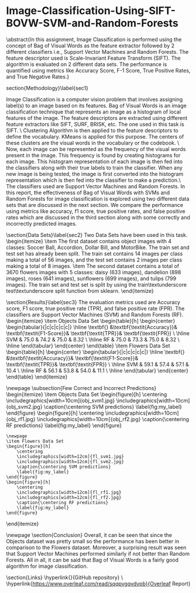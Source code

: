 # Image-Classification-Using-SIFT-BOVW-SVM-and-Random-Forests

\abstract{In this assignment, Image Classification is performed using the concept of Bag of Visual Words as the feature extractor followed by 2 different classifiers i.e., Support Vector Machines and Random Forests. The feature descriptor used is Scale-Invariant Feature Transform (SIFT). The algorithm is evaluated on 2 different data sets. The performance is quantified using metrics like Accuracy Score, F-1 Score, True Positive Rates, and True Negative Rates.}

section{Methodology}\label{sec1}

Image Classification is a computer vision problem that involves assigning label(s) to an image based on its features. Bag of Visual Words is an image classification technique that represents an image as a histogram of local features of the image. The feature descriptors are extracted using different feature extractors like SIFT, SURF, BRISK, etc. The one used in this task is SIFT. \\
Clustering Algorithm is then applied to the feature descriptors to define the vocabulary. KMeans is applied for this purpose. The centers of these clusters are the visual words in the vocabulary or the codebook. \\
Now, each image can be represented as the frequency of the visual words present in the image. This frequency is found by creating histograms for each image. This histogram representation of each image is then fed into the classifiers along with their true labels to train the classifier. When any new image is being tested, the image is first converted into the histogram representation which is then fed into the classifier to make a prediction.\\
The classifiers used are Support Vector Machines and Random Forests. In this report, the effectiveness of Bag of Visual Words with SVMs and Random Forests for image classification is explored using two different data sets that are discussed in the next section. We compare the performance using metrics like accuracy, f1 score, true positive rates, and false positive rates which are discussed in the third section along with some correctly and incorrectly predicted images.


\section{Data Sets}\label{sec2}
Two Data Sets have been used in this task. 
\begin{itemize}
    \item The first dataset contains object images with 4 classes: Soccer Ball, Accordion, Dollar Bill, and MotorBike. The train set and test set has already been split. The train set contains 14 images per class making a total of 56 images, and the test set contains 2 images per class making a total of 8 images.
    \item The second dataset contains a total of 3670 flowers images with 5 classes: daisy (633 images), dandelion (898 images), roses (641 images), sunflowers (699 images), and tulips (799 images). The train set and test set is split by using the train\textunderscore test\textunderscore split function from sklearn.
\end{itemize} 

\section{Results}\label{sec3}
The evaluation metrics used are Accuracy score, F1 score, true positive rate (TPR), and false positive rate (FPR). The classifiers are Support Vector Machines (SVM) and Random Forests (RF).
\begin{itemize}
    \item Objects Data Set
    \begin{table}[h]
        \begin{center}
        \begin{tabular}{|c|c|c|c|c|}
        \hline
        \textbf{} &\textbf{\textit{Accuracy}}& \textbf{\textit{F1-Score}}& \textbf{\textit{TPR}}& \textbf{\textit{FPR}} \\
        \hline
        SVM & 75.0 & 74.2 & 75.0 & 8.32  \\
        \hline
        RF & 75.0 & 73.3 & 75.0 & 8.32  \\
        \hline
        \end{tabular}
        \end{center}
    \end{table}
    \item Flowers Data Set
    \begin{table}[h]
        \begin{center}
        \begin{tabular}{|c|c|c|c|c|}
        \hline
        \textbf{} &\textbf{\textit{Accuracy}}& \textbf{\textit{F1-Score}}& \textbf{\textit{TPR}}& \textbf{\textit{FPR}} \\
        \hline
        SVM & 59.1 & 57.4 & 57.1 & 10.4  \\
        \hline
        RF & 56.1 & 53.8 & 54.0 & 11.1  \\
        \hline
        \end{tabular}
        \end{center}
    \end{table}
\end{itemize}

\newpage
\subsection{Few Correct and Incorrect Predictions}
\begin{itemize}
    \item Objects Data Set
    \begin{figure}[h]
        \centering
        \includegraphics[width=10cm]{obj_svm1.jpg}
        \includegraphics[width=10cm]{obj_svm2.jpg}
        \caption{\centering SVM predictions}
        \label{fig:my_label}
    \end{figure}
    \begin{figure}[h]
        \centering
        \includegraphics[width=10cm]{obj_rf1.jpg}
        \includegraphics[width=10cm]{obj_rf2.jpg}
        \caption{\centering RF predictions}
        \label{fig:my_label}
    \end{figure}

    \newpage
    \item Flowers Data Set
    \begin{figure}[h]
        \centering
        \includegraphics[width=12cm]{fl_svm1.jpg}
        \includegraphics[width=12cm]{fl_svm2.jpg}
        \caption{\centering SVM predictions}
        \label{fig:my_label}
    \end{figure}
    \begin{figure}[h]
        \centering
        \includegraphics[width=12cm]{fl_rf1.jpg}
        \includegraphics[width=12cm]{fl_rf2.jpg}
        \caption{\centering RF predictions}
        \label{fig:my_label}
    \end{figure}
\end{itemize} 

\newpage
\section{Conclusion}
Overall, it can be seen that since the Objects dataset was pretty small so the performance has been better in comparison to the Flowers dataset. Moreover, a surprising result was seen that Support Vector Machines performed similarly if not better than Random Forests. All in all, it can be said that Bag of Visual Words is a fairly good algorithm for image classification.

\section{Links}
\hyperlink{}{GitHub repository} \\
\hyperlink{https://www.overleaf.com/read/sqqpvgqvdvpb}{Overleaf Report}

